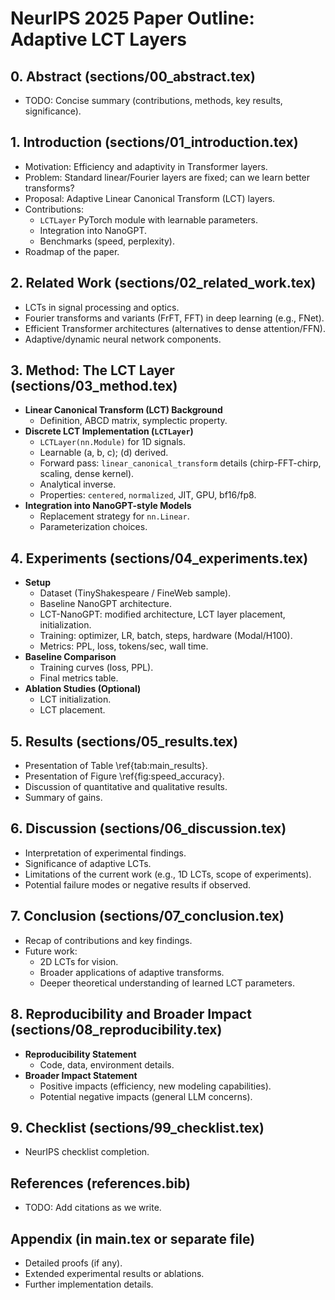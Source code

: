 # NeurIPS 2025 Paper Outline: Adaptive LCT Layers

## 0. Abstract (sections/00_abstract.tex)
- TODO: Concise summary (contributions, methods, key results, significance).

## 1. Introduction (sections/01_introduction.tex)
- Motivation: Efficiency and adaptivity in Transformer layers.
- Problem: Standard linear/Fourier layers are fixed; can we learn better transforms?
- Proposal: Adaptive Linear Canonical Transform (LCT) layers.
- Contributions:
  - `LCTLayer` PyTorch module with learnable parameters.
  - Integration into NanoGPT.
  - Benchmarks (speed, perplexity).
- Roadmap of the paper.

## 2. Related Work (sections/02_related_work.tex)
- LCTs in signal processing and optics.
- Fourier transforms and variants (FrFT, FFT) in deep learning (e.g., FNet).
- Efficient Transformer architectures (alternatives to dense attention/FFN).
- Adaptive/dynamic neural network components.

## 3. Method: The LCT Layer (sections/03_method.tex)
- **Linear Canonical Transform (LCT) Background**
  - Definition, ABCD matrix, symplectic property.
- **Discrete LCT Implementation (`LCTLayer`)**
  - `LCTLayer(nn.Module)` for 1D signals.
  - Learnable \(a, b, c\); \(d\) derived.
  - Forward pass: `linear_canonical_transform` details (chirp-FFT-chirp, scaling, dense kernel).
  - Analytical inverse.
  - Properties: `centered`, `normalized`, JIT, GPU, bf16/fp8.
- **Integration into NanoGPT-style Models**
  - Replacement strategy for `nn.Linear`.
  - Parameterization choices.

## 4. Experiments (sections/04_experiments.tex)
- **Setup**
  - Dataset (TinyShakespeare / FineWeb sample).
  - Baseline NanoGPT architecture.
  - LCT-NanoGPT: modified architecture, LCT layer placement, initialization.
  - Training: optimizer, LR, batch, steps, hardware (Modal/H100).
  - Metrics: PPL, loss, tokens/sec, wall time.
- **Baseline Comparison**
  - Training curves (loss, PPL).
  - Final metrics table.
- **Ablation Studies (Optional)**
  - LCT initialization.
  - LCT placement.

## 5. Results (sections/05_results.tex)
- Presentation of Table \ref{tab:main_results}.
- Presentation of Figure \ref{fig:speed_accuracy}.
- Discussion of quantitative and qualitative results.
- Summary of gains.

## 6. Discussion (sections/06_discussion.tex)
- Interpretation of experimental findings.
- Significance of adaptive LCTs.
- Limitations of the current work (e.g., 1D LCTs, scope of experiments).
- Potential failure modes or negative results if observed.

## 7. Conclusion (sections/07_conclusion.tex)
- Recap of contributions and key findings.
- Future work:
  - 2D LCTs for vision.
  - Broader applications of adaptive transforms.
  - Deeper theoretical understanding of learned LCT parameters.

## 8. Reproducibility and Broader Impact (sections/08_reproducibility.tex)
- **Reproducibility Statement**
  - Code, data, environment details.
- **Broader Impact Statement**
  - Positive impacts (efficiency, new modeling capabilities).
  - Potential negative impacts (general LLM concerns).

## 9. Checklist (sections/99_checklist.tex)
- NeurIPS checklist completion.

## References (references.bib)
- TODO: Add citations as we write.

## Appendix (in main.tex or separate file)
- Detailed proofs (if any).
- Extended experimental results or ablations.
- Further implementation details. 